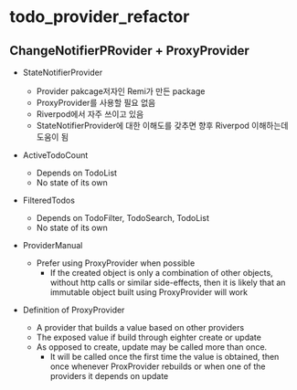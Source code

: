 # todo_provider_refactor

## ChangeNotifierPRovider + ProxyProvider

- StateNotifierProvider
  - Provider pakcage저자인 Remi가 만든 package
  - ProxyProvider를 사용할 필요 없음
  - Riverpod에서 자주 쓰이고 있음
  - StateNotifierProvider에 대한 이해도를 갖추면 향후 Riverpod 이해하는데 도움이 됨

- ActiveTodoCount
  - Depends on TodoList
  - No state of its own

- FilteredTodos
  - Depends on TodoFilter, TodoSearch, TodoList
  - No state of its own

- ProviderManual
  - Prefer using ProxyProvider when possible
    - If the created object is only a combination of other objects, without http calls or similar side-effects, then it is likely that an immutable object built using ProxyProvider will work
    
- Definition of ProxyProvider
  - A provider that builds a value based on other providers
  - The exposed value if build through eighter create or update
  - As opposed to create, update may be called more than once.
    - It will be called once the first time the value is obtained, then once whenever ProxProvider rebuilds or when one of the providers it depends on update